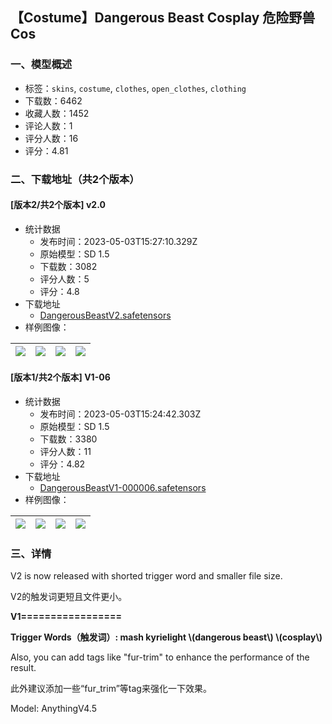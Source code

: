 ## 【Costume】Dangerous Beast Cosplay 危险野兽Cos
### 一、模型概述

- 标签：`skins`, `costume`, `clothes`, `open_clothes`, `clothing`
- 下载数：6462
- 收藏人数：1452
- 评论人数：1
- 评分人数：16
- 评分：4.81

### 二、下载地址（共2个版本）

#### [版本2/共2个版本] v2.0

- 统计数据
  - 发布时间：2023-05-03T15:27:10.329Z
  - 原始模型：SD 1.5
  - 下载数：3082
  - 评分人数：5
  - 评分：4.8
- 下载地址
  - [DangerousBeastV2.safetensors](https://civitai.com/api/download/models/61470)
- 样例图像：

| <img src="https://image.civitai.com/xG1nkqKTMzGDvpLrqFT7WA/117a0845-042b-4888-87ab-1357cdb1d61c/width=450/674454.jpeg" /> | <img src="https://image.civitai.com/xG1nkqKTMzGDvpLrqFT7WA/5d1d6858-b5b9-44b4-ae15-bcd77ee702e4/width=450/674455.jpeg" /> | <img src="https://image.civitai.com/xG1nkqKTMzGDvpLrqFT7WA/9dc567d3-f034-4a65-9654-3857855cc79b/width=450/674452.jpeg" /> | <img src="https://image.civitai.com/xG1nkqKTMzGDvpLrqFT7WA/989c5c31-1c24-4b5e-953e-aa0edb3d88d1/width=450/674457.jpeg" /> |
| ---- | ---- | ---- | ---- |

#### [版本1/共2个版本] V1-06

- 统计数据
  - 发布时间：2023-05-03T15:24:42.303Z
  - 原始模型：SD 1.5
  - 下载数：3380
  - 评分人数：11
  - 评分：4.82
- 下载地址
  - [DangerousBeastV1-000006.safetensors](https://civitai.com/api/download/models/12393)
- 样例图像：

| <img src="https://image.civitai.com/xG1nkqKTMzGDvpLrqFT7WA/0971d4a6-64b8-447d-c021-858d0ce15d00/width=450/119361.jpeg" /> | <img src="https://image.civitai.com/xG1nkqKTMzGDvpLrqFT7WA/39cd4386-8bd6-441a-131b-f5096c502f00/width=450/119541.jpeg" /> | <img src="https://image.civitai.com/xG1nkqKTMzGDvpLrqFT7WA/8366b41e-959c-4d13-8e4d-32b79e588800/width=450/119398.jpeg" /> | <img src="https://image.civitai.com/xG1nkqKTMzGDvpLrqFT7WA/c13dd01b-8688-4910-4a64-cad653c90200/width=450/119420.jpeg" /> |
| ---- | ---- | ---- | ---- |


### 三、详情
<p>V2 is now released with shorted trigger word and smaller file size.</p><p>V2的触发词更短且文件更小。</p><p><strong>V1=================</strong></p><p><strong>Trigger Words（触发词）: mash kyrielight \(dangerous beast\) \(cosplay\)</strong></p><p>Also, you can add tags like "fur-trim" to enhance the performance of the result.</p><p>此外建议添加一些“fur_trim”等tag来强化一下效果。</p><p>Model: AnythingV4.5</p>